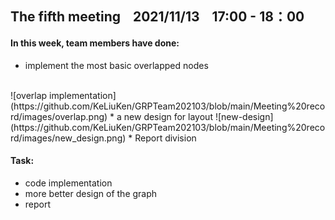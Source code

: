 ## The fifth meeting &nbsp;&nbsp;  2021/11/13   &nbsp;&nbsp; 17:00 - 18：00


#### In this week, team members have done:
* implement the most basic overlapped nodes
</br>
![overlap implementation](https://github.com/KeLiuKen/GRPTeam202103/blob/main/Meeting%20record/images/overlap.png)
* a new design for layout
![new-design](https://github.com/KeLiuKen/GRPTeam202103/blob/main/Meeting%20record/images/new_design.png)
* Report division


#### Task:
*  code implementation
*  more better design of the graph
*  report
